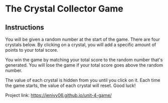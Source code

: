 # The Crystal Collector Game

## Instructions

You will be given a random number at the start of the game. There are four crystals below. By clicking on a crystal, you will add a specific amount of points to your total score. 

You win the game by matching your total score to the random number that's generated. You will lose the game if your total score goes above the random number. 

The value of each crystal is hidden from you until you click on it. Each time the game starts, the value of each crystal will reset. Good luck!

Project link: https://jenivy06.github.io/unit-4-game/